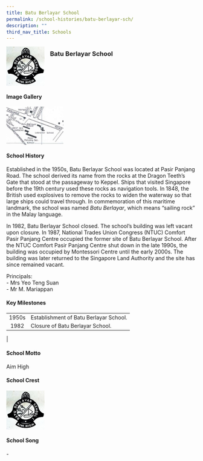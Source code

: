 ```yaml
---
title: Batu Berlayar School
permalink: /school-histories/batu-berlayar-sch/
description: ""
third_nav_title: Schools
---
```

<img src="/images/batuberlayar1.jpg" style="width:20%;margin-right:15px;" align = "left">

### **Batu Berlayar School**

<br clear="left">

#### **Image Gallery**

<p><a href="https://staging.d1yxymztqoj7qn.amplifyapp.com/images/ahmadibrahimpri2.jpg">  
<img src="/images/batuberlayar2.jpg" style="width:30%;margin-right:15px;" align = "left">
</a></p>

<br clear="left">

#### **School History**
Established in the 1950s, Batu Berlayar School was located at Pasir Panjang Road. The school derived its name from the rocks at the Dragon Teeth’s Gate that stood at the passageway to Keppel. Ships that visited Singapore before the 19th century used these rocks as navigation tools. In 1848, the British used explosives to remove the rocks to widen the waterway so that large ships could travel through. In commemoration of this maritime landmark, the school was named _Batu Berlayar_, which means “sailing rock” in the Malay language.  
  
In 1982, Batu Berlayar School closed. The school’s building was left vacant upon closure. In 1987, National Trades Union Congress (NTUC) Comfort Pasir Panjang Centre occupied the former site of Batu Berlayar School. After the NTUC Comfort Pasir Panjang Centre shut down in the late 1990s, the building was occupied by Montessori Centre until the early 2000s. The building was later returned to the Singapore Land Authority and the site has since remained vacant.

Principals:<br>
\- Mrs Yeo Teng Suan<br>
\- Mr M. Mariappan

#### **Key Milestones**

|  |  |
|:---:|---|
| 1950s | Establishment of Batu Berlayar School. |
| 1982 | Closure of Batu Berlayar School. |
|

#### **School Motto**
Aim High

#### **School Crest**
<img src="/images/batuberlayar1.jpg" style="width:20%;margin-right:15px;" align = "left">

<br clear="left">

#### **School Song**
\-